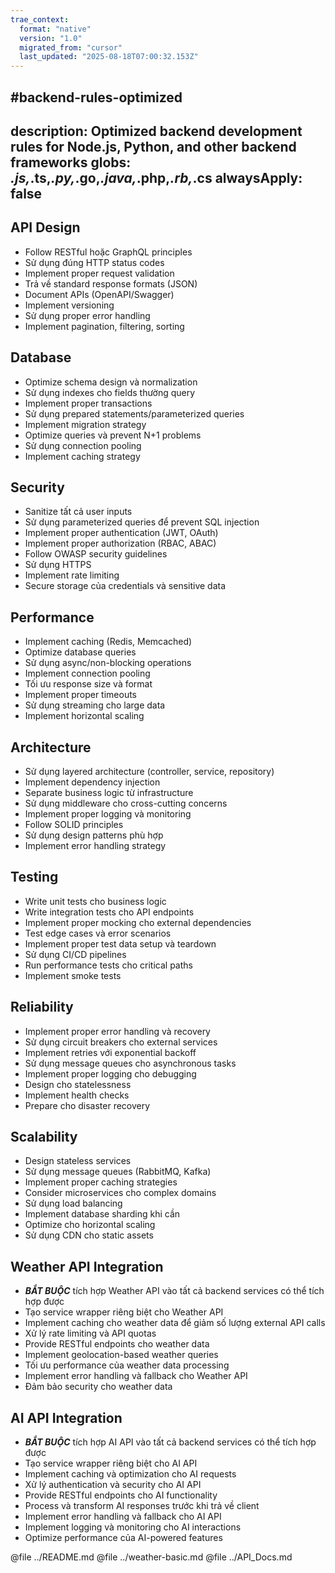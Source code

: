 ```yaml
---
trae_context:
  format: "native"
  version: "1.0"
  migrated_from: "cursor"
  last_updated: "2025-08-18T07:00:32.153Z"
---
```


#backend-rules-optimized
---
description: Optimized backend development rules for Node.js, Python, and other backend frameworks
globs: *.js,*.ts,*.py,*.go,*.java,*.php,*.rb,*.cs
alwaysApply: false
---

## API Design
- Follow RESTful hoặc GraphQL principles
- Sử dụng đúng HTTP status codes
- Implement proper request validation
- Trả về standard response formats (JSON)
- Document APIs (OpenAPI/Swagger)
- Implement versioning
- Sử dụng proper error handling
- Implement pagination, filtering, sorting

## Database
- Optimize schema design và normalization
- Sử dụng indexes cho fields thường query
- Implement proper transactions
- Sử dụng prepared statements/parameterized queries
- Implement migration strategy
- Optimize queries và prevent N+1 problems
- Sử dụng connection pooling
- Implement caching strategy

## Security
- Sanitize tất cả user inputs
- Sử dụng parameterized queries để prevent SQL injection
- Implement proper authentication (JWT, OAuth)
- Implement proper authorization (RBAC, ABAC)
- Follow OWASP security guidelines
- Sử dụng HTTPS
- Implement rate limiting
- Secure storage của credentials và sensitive data

## Performance
- Implement caching (Redis, Memcached)
- Optimize database queries
- Sử dụng async/non-blocking operations
- Implement connection pooling
- Tối ưu response size và format
- Implement proper timeouts
- Sử dụng streaming cho large data
- Implement horizontal scaling

## Architecture
- Sử dụng layered architecture (controller, service, repository)
- Implement dependency injection
- Separate business logic từ infrastructure
- Sử dụng middleware cho cross-cutting concerns
- Implement proper logging và monitoring
- Follow SOLID principles
- Sử dụng design patterns phù hợp
- Implement error handling strategy

## Testing
- Write unit tests cho business logic
- Write integration tests cho API endpoints
- Implement proper mocking cho external dependencies
- Test edge cases và error scenarios
- Implement proper test data setup và teardown
- Sử dụng CI/CD pipelines
- Run performance tests cho critical paths
- Implement smoke tests

## Reliability
- Implement proper error handling và recovery
- Sử dụng circuit breakers cho external services
- Implement retries với exponential backoff
- Sử dụng message queues cho asynchronous tasks
- Implement proper logging cho debugging
- Design cho statelessness
- Implement health checks
- Prepare cho disaster recovery

## Scalability
- Design stateless services
- Sử dụng message queues (RabbitMQ, Kafka)
- Implement proper caching strategies
- Consider microservices cho complex domains
- Sử dụng load balancing
- Implement database sharding khi cần
- Optimize cho horizontal scaling
- Sử dụng CDN cho static assets

## Weather API Integration
- ***BẮT BUỘC*** tích hợp Weather API vào tất cả backend services có thể tích hợp được
- Tạo service wrapper riêng biệt cho Weather API
- Implement caching cho weather data để giảm số lượng external API calls
- Xử lý rate limiting và API quotas
- Provide RESTful endpoints cho weather data
- Implement geolocation-based weather queries
- Tối ưu performance của weather data processing
- Implement error handling và fallback cho Weather API
- Đảm bảo security cho weather data

## AI API Integration
- ***BẮT BUỘC*** tích hợp AI API vào tất cả backend services có thể tích hợp được
- Tạo service wrapper riêng biệt cho AI API
- Implement caching và optimization cho AI requests
- Xử lý authentication và security cho AI API
- Provide RESTful endpoints cho AI functionality
- Process và transform AI responses trước khi trả về client
- Implement error handling và fallback cho AI API
- Implement logging và monitoring cho AI interactions
- Optimize performance của AI-powered features

@file ../README.md
@file ../weather-basic.md
@file ../API_Docs.md 